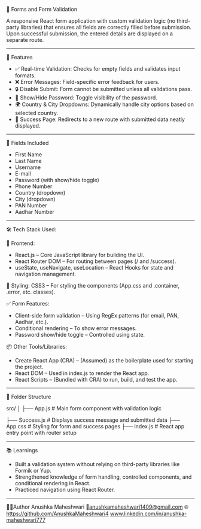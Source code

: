  📝 Forms and Form Validation

A responsive React form application with custom validation logic (no third-party libraries) that ensures all fields are correctly filled before submission. Upon successful submission, the entered details are displayed on a separate route.

---

🚀 Features

- ✅ Real-time Validation: Checks for empty fields and validates input formats.
- ❌ Error Messages: Field-specific error feedback for users.
- 🔒 Disable Submit: Form cannot be submitted unless all validations pass.
- 👀 Show/Hide Password: Toggle visibility of the password.
- 🌍 Country & City Dropdowns: Dynamically handle city options based on selected country.
- 📄 Success Page: Redirects to a new route with submitted data neatly displayed.

---

📌 Fields Included

- First Name
- Last Name
- Username
- E-mail
- Password (with show/hide toggle)
- Phone Number
- Country (dropdown)
- City (dropdown)
- PAN Number
- Aadhar Number

---

🛠️ Tech Stack Used:

🎯 Frontend: 
- React.js – Core JavaScript library for building the UI.
- React Router DOM – For routing between pages (/ and /success).
- useState, useNavigate, useLocation – React Hooks for state and navigation management.

🎨 Styling:
CSS3 – For styling the components (App.css and .container, .error, etc. classes).

✅ Form Features:
- Client-side form validation – Using RegEx patterns (for email, PAN, Aadhar, etc.).
- Conditional rendering – To show error messages.
- Password show/hide toggle – Controlled using state.

📦 Other Tools/Libraries:
- Create React App (CRA) – (Assumed) as the boilerplate used for starting the project.
- React DOM – Used in index.js to render the React app.
- React Scripts – (Bundled with CRA) to run, build, and test the app.

---

📂 Folder Structure

src/
│
├── App.js         # Main form component with validation logic

├── Success.js     # Displays success message and submitted data
├── App.css        # Styling for form and success pages
├── index.js       # React app entry point with router setup

___

📚 Learnings
- Built a validation system without relying on third-party libraries like Formik or Yup.
- Strengthened knowledge of form handling, controlled components, and conditional rendering in React.
- Practiced navigation using React Router.

___

🙋‍♀️Author
Anushka Maheshwari
📧anushkamaheshwari1409@gmail.com
🌐https://github.com/AnushkaMaheshwari4
www.linkedin.com/in/anushka-maheshwari777

